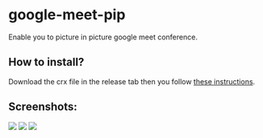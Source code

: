 # google-meet-pip
Enable you to picture in picture google meet conference.

## How to install?
Download the crx file in the release tab then you follow [these
instructions](https://stackoverflow.com/questions/24577024/install-chrome-extension-form-outside-the-chrome-web-store).

## Screenshots:
![](https://i.imgur.com/rgOlZue.png)
![](https://i.imgur.com/BDTeGZu.png)
![](https://i.imgur.com/BOQQ6wb.png)